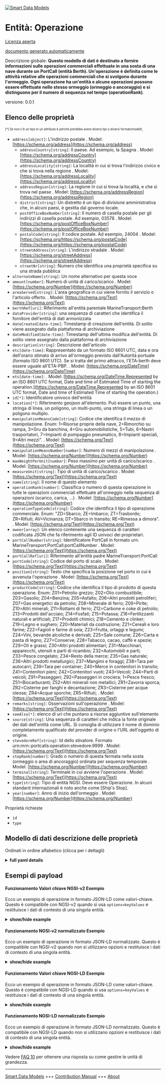 <!-- 10-Header -->  
[![Smart Data Models](https://smartdatamodels.org/wp-content/uploads/2022/01/SmartDataModels_logo.png "Logo")](https://smartdatamodels.org)  
Entità: Operazione  
==================<!-- /10-Header -->  
<!-- 15-License -->  
[Licenza aperta](https://github.com/smart-data-models//dataModel.MarineTransport/blob/master/Operation/LICENSE.md)  
[documento generato automaticamente](https://docs.google.com/presentation/d/e/2PACX-1vTs-Ng5dIAwkg91oTTUdt8ua7woBXhPnwavZ0FxgR8BsAI_Ek3C5q97Nd94HS8KhP-r_quD4H0fgyt3/pub?start=false&loop=false&delayms=3000#slide=id.gb715ace035_0_60)  
<!-- /15-License -->  
<!-- 20-Description -->  
Descrizione globale: **Questo modello di dati è destinato a fornire informazioni sulle operazioni commerciali effettuate in una sosta di una nave durante un PortCall (entità Berth). Un'operazione è definita come le attività relative alle operazioni commerciali che si svolgono durante l'ormeggio. Ogni operazione ha un'entità e alcune operazioni possono essere effettuate nello stesso ormeggio (ormeggio o ancoraggio) e si distinguono per il numero di sequenza nel tempo (operationRank)**.  
versione: 0.0.1  
<!-- /20-Description -->  
<!-- 30-PropertiesList -->  

## Elenco delle proprietà  

<sup><sub>[*] Se non c'è un tipo in un attributo è perché potrebbe avere diversi tipi o diversi formati/modelli</sub></sup>.  
- `address[object]`: L'indirizzo postale  . Model: [https://schema.org/address](https://schema.org/address)	- `addressCountry[string]`: Il paese. Ad esempio, la Spagna  . Model: [https://schema.org/addressCountry](https://schema.org/addressCountry)  
	- `addressLocality[string]`: La località in cui si trova l'indirizzo civico e che si trova nella regione  . Model: [https://schema.org/addressLocality](https://schema.org/addressLocality)  
	- `addressRegion[string]`: La regione in cui si trova la località, e che si trova nel paese  . Model: [https://schema.org/addressRegion](https://schema.org/addressRegion)  
	- `district[string]`: Un distretto è un tipo di divisione amministrativa che, in alcuni paesi, è gestita dal governo locale.    
	- `postOfficeBoxNumber[string]`: Il numero di casella postale per gli indirizzi di casella postale. Ad esempio, 03578  . Model: [https://schema.org/postOfficeBoxNumber](https://schema.org/postOfficeBoxNumber)  
	- `postalCode[string]`: Il codice postale. Ad esempio, 24004  . Model: [https://schema.org/https://schema.org/postalCode](https://schema.org/https://schema.org/postalCode)  
	- `streetAddress[string]`: L'indirizzo stradale  . Model: [https://schema.org/streetAddress](https://schema.org/streetAddress)  
	- `streetNr[string]`: Numero che identifica una proprietà specifica su una strada pubblica    
- `alternateName[string]`: Un nome alternativo per questa voce  - `amount[number]`: Numero di unità di carico/scarico  . Model: [https://schema.org/Number](https://schema.org/Number)- `areaServed[string]`: L'area geografica in cui viene fornito il servizio o l'articolo offerto.  . Model: [https://schema.org/Text](https://schema.org/Text)- `berthRef[uri]`: Riferimento all'entità parentale MarineTransport:Berth  - `dataProvider[string]`: una sequenza di caratteri che identifica il fornitore dell'entità di dati armonizzata  - `dateCreated[date-time]`: Timestamp di creazione dell'entità. Di solito viene assegnato dalla piattaforma di archiviazione  - `dateModified[date-time]`: Timestamp dell'ultima modifica dell'entità. Di solito viene assegnato dalla piattaforma di archiviazione  - `description[string]`: Descrizione dell'articolo  - `etc[date-time]`: Rappresentato da un formato ISO 8601 UTC, data e ora dell'orario stimato di arrivo all'ormeggio previsto dall'Autorità portuale (formato ISO 8601 UTC). Se si tratta del primo attracco, l'ETA-berth deve essere uguale all'ETA-PBP.  . Model: [https://schema.org/DateTime](https://schema.org/DateTime)- `ets[date-time]`:   . Model: [https://schema.org/DateTime.Represented by an ISO 8601 UTC format, Date and time of Estimated Time of starting the operation.](https://schema.org/DateTime.Represented by an ISO 8601 UTC format, Date and time of Estimated Time of starting the operation.)- `id[*]`: Identificatore univoco dell'entità  - `location[*]`: Riferimento geojson all'elemento. Può essere un punto, una stringa di linea, un poligono, un multi-punto, una stringa di linea o un poligono multiplo.  - `manipulationMeansCode[string]`: Codice che identifica il mezzo di manipolazione. Enum: 1=Risorse proprie della nave, 2=Rimorchio su rampa, 3=Gru da banchina, 4=Gru automobilistiche, 5=Tubi, 6=Nastri trasportatori, 7=Impianti di pompaggio pneumatico, 8=Impianti speciali, 9=Altri mezzi".  . Model: [https://schema.org/Text](https://schema.org/Text)- `manipulationMeansNumber[number]`: Numero di mezzi di manipolazione  . Model: [https://schema.org/Number](https://schema.org/Number)- `maxWeightPerUnit[number]`: Peso massimo per unità di carico/scarico  . Model: [https://schema.org/Number](https://schema.org/Number)- `measureUnit[string]`: Tipo di unità di carico/scarico  . Model: [https://schema.org/Text](https://schema.org/Text)- `name[string]`: Il nome di questo elemento  - `operationRank[number]`: Classifica o numero di questa operazione in tutte le operazioni commerciali effettuate all'ormeggio nella sequenza di operazioni (scarico, carica, ...)  . Model: [https://schema.org/Number](https://schema.org/Number)- `operationTypeCode[string]`: Codice che identifica il tipo di operazione commerciale. Enum: "ZD=Sbarco; ZE=Imbarco; ZT=Trasbordo; ZR=Rifiuti; AV=Vicinanza; DT=Sbarco in transito; RE=Rimessa a dimora".  . Model: [https://schema.org/Text](https://schema.org/Text)- `owner[array]`: Un elenco contenente una sequenza di caratteri codificata JSON che fa riferimento agli ID univoci dei proprietari.  - `portCallNumber[string]`: Identificatore PortCall in formato urn. MarineTransport:PortCall:portCallNumber  . Model: [https://schema.org/Text](https://schema.org/Text)- `portCallRef[uri]`: Riferimento all'entità padre MarineTransport:PortCall  - `portCode[string]`: Codice del porto di scalo  . Model: [https://schema.org/Text](https://schema.org/Text)- `position[string]`: Testo che specifica la posizione nel porto in cui è avvenuta l'operazione  . Model: [https://schema.org/Text](https://schema.org/Text)- `productCode[string]`: Codice che identifica il tipo di prodotto di questa operazione. Enum: Z01=Petrolio grezzo; Z02=Olio combustibile; Z03=Gasolio; Z04=Benzina; Z05=Asfalto; Z06=Altri prodotti petroliferi; Z07=Gas energetici da petrolio; Z08=Minerale di ferro; Z09=Pirite; Z10=Altri minerali; Z11=Rottami di ferro; Z12=Carbone e coke di petrolio; Z13=Prodotti dell'acciaio; Z14=Fosfati; Z15=Potassa; Z16=Fertilizzanti naturali e artificiali; Z17=Prodotti chimici; Z18=Cemento e clinker; Z19=Legno e sughero; Z20=Materiali da costruzione; Z21=Cereali e loro farine; Z22=Fagioli e farine di soia; Z23=Frutta, ortaggi e legumi; Z24=Vini, bevande alcoliche e derivati; Z25=Sale comune; Z26=Carta e pasta di legno; Z27=Conserve; Z28=Tabacco, cacao, caffè e spezie; Z29=Oli e grassi; Z30=Altri prodotti alimentari; Z31=Macchinari, apparecchi, utensili e parti di ricambio; Z32=Automobili e parti; Z33=Pesce congelato; Z34=Resto della merce; Z35=Gas naturale; Z36=Altri prodotti metallurgici; Z37=Mangimi e foraggi; Z38=Tara per autocarri; Z39=Tara per container; Z40=Merce in contenitori in transito; Z41=Contenitori pieni; Z42=Contenitori vuoti; Z43=Veicoli; Z44=Parti di veicoli; Z91=Passeggeri; Z92=Passeggeri in crociera; 1=Pesce fresco; Z51=Biocarburanti; Z52=Altri minerali non metallici; ZR1=Zavorra sporca; ZR2=Cisterne per fanghi e decantazione; ZR3=Cisterne per acque oleose; ZR4=Acque sporche; ZR5=Rifiuti;  . Model: [https://schema.org/Text](https://schema.org/Text)- `remarks[string]`: Osservazioni sull'operazione  . Model: [https://schema.org/Text](https://schema.org/Text)- `seeAlso[*]`: elenco di uri che puntano a risorse aggiuntive sull'elemento  - `source[string]`: Una sequenza di caratteri che indica la fonte originale dei dati dell'entità come URL. Si consiglia di utilizzare il nome di dominio completamente qualificato del provider di origine o l'URL dell'oggetto di origine.  - `stevedoreRef[string]`: Id dello stivatore. Formato urn:mrn:<oid>:portcalls:operation:stevedore:9999  . Model: [https://schema.org/Text](https://schema.org/Text)- `stopRank[number]`: Grado o numero di questa fermata nella sosta (ormeggio o area di ancoraggio) ordinata per sequenza temporale  . Model: [https://schema.org/Number](https://schema.org/Number)- `terminal[string]`: Terminale in cui avviene l'operazione  . Model: [https://schema.org/Text](https://schema.org/Text)- `type[string]`: Tipo di entità NGSI. Deve essere Operazione. In alcuni standard internazionali è noto anche come [Ship's Stop].  - `year[number]`: Anno di inizio dell'ormeggio  . Model: [https://schema.org/Number](https://schema.org/Number)<!-- /30-PropertiesList -->  
<!-- 35-RequiredProperties -->  
Proprietà richieste  
- `id`  - `type`  <!-- /35-RequiredProperties -->  
<!-- 40-NotesYaml -->  
<!-- /40-NotesYaml -->  
<!-- 50-DataModelHeader -->  
## Modello di dati descrizione delle proprietà  
Ordinati in ordine alfabetico (clicca per i dettagli)  
<!-- /50-DataModelHeader -->  
<!-- 60-ModelYaml -->  
<details><summary><strong>full yaml details</strong></summary>    
```yaml  
Operation:    
  description: 'This data model is intended to provide information about commercial operations made in a stop of a ship during a PortCall (Berth entity). An Operation is defined as the activities related to commercial operations that take in place during the berth. Each Operation has an entity and some operations can be made in the same berth (docked or anchorage), and are distinguished by its sequence number on time (operationRank)'    
  properties:    
    address:    
      description: The mailing address    
      properties:    
        addressCountry:    
          description: 'The country. For example, Spain'    
          type: string    
          x-ngsi:    
            model: https://schema.org/addressCountry    
            type: Property    
        addressLocality:    
          description: 'The locality in which the street address is, and which is in the region'    
          type: string    
          x-ngsi:    
            model: https://schema.org/addressLocality    
            type: Property    
        addressRegion:    
          description: 'The region in which the locality is, and which is in the country'    
          type: string    
          x-ngsi:    
            model: https://schema.org/addressRegion    
            type: Property    
        district:    
          description: 'A district is a type of administrative division that, in some countries, is managed by the local government'    
          type: string    
          x-ngsi:    
            type: Property    
        postOfficeBoxNumber:    
          description: 'The post office box number for PO box addresses. For example, 03578'    
          type: string    
          x-ngsi:    
            model: https://schema.org/postOfficeBoxNumber    
            type: Property    
        postalCode:    
          description: 'The postal code. For example, 24004'    
          type: string    
          x-ngsi:    
            model: https://schema.org/https://schema.org/postalCode    
            type: Property    
        streetAddress:    
          description: The street address    
          type: string    
          x-ngsi:    
            model: https://schema.org/streetAddress    
            type: Property    
        streetNr:    
          description: Number identifying a specific property on a public street    
          type: string    
          x-ngsi:    
            type: Property    
      type: object    
      x-ngsi:    
        model: https://schema.org/address    
        type: Property    
    alternateName:    
      description: An alternative name for this item    
      type: string    
      x-ngsi:    
        type: Property    
    amount:    
      description: Number of units loading/discharge    
      type: number    
      x-ngsi:    
        model: https://schema.org/Number    
        type: Property    
    areaServed:    
      description: The geographic area where a service or offered item is provided    
      type: string    
      x-ngsi:    
        model: https://schema.org/Text    
        type: Property    
    berthRef:    
      description: 'Reference to parent MarineTransport:Berth entity'    
      format: uri    
      type: string    
      x-ngsi:    
        type: Relationship    
    dataProvider:    
      description: A sequence of characters identifying the provider of the harmonised data entity    
      type: string    
      x-ngsi:    
        type: Property    
    dateCreated:    
      description: Entity creation timestamp. This will usually be allocated by the storage platform    
      format: date-time    
      type: string    
      x-ngsi:    
        type: Property    
    dateModified:    
      description: Timestamp of the last modification of the entity. This will usually be allocated by the storage platform    
      format: date-time    
      type: string    
      x-ngsi:    
        type: Property    
    description:    
      description: A description of this item    
      type: string    
      x-ngsi:    
        type: Property    
    etc:    
      description: 'Represented by an ISO 8601 UTC format, Date and time of Estimated Time of Arrival to Berth expected by Port Authority  (ISO 8601 UTC format). If this is the first berthing, the ETA-berth should be the same than ETA-PBP'    
      format: date-time    
      type: string    
      x-ngsi:    
        model: https://schema.org/DateTime    
        type: Property    
    ets:    
      description: ""    
      format: date-time    
      type: string    
      x-ngsi:    
        model: 'https://schema.org/DateTime.Represented by an ISO 8601 UTC format, Date and time of Estimated Time of starting the operation.'    
        type: Property    
    id:    
      anyOf:    
        - description: Identifier format of any NGSI entity    
          maxLength: 256    
          minLength: 1    
          pattern: ^[\w\-\.\{\}\$\+\*\[\]`|~^@!,:\\]+$    
          type: string    
          x-ngsi:    
            type: Property    
        - description: Identifier format of any NGSI entity    
          format: uri    
          type: string    
          x-ngsi:    
            type: Property    
      description: Unique identifier of the entity    
      x-ngsi:    
        type: Relationship    
    location:    
      description: 'Geojson reference to the item. It can be Point, LineString, Polygon, MultiPoint, MultiLineString or MultiPolygon'    
      oneOf:    
        - description: Geojson reference to the item. Point    
          properties:    
            bbox:    
              items:    
                type: number    
              minItems: 4    
              type: array    
            coordinates:    
              items:    
                type: number    
              minItems: 2    
              type: array    
            type:    
              enum:    
                - Point    
              type: string    
          required:    
            - type    
            - coordinates    
          title: GeoJSON Point    
          type: object    
          x-ngsi:    
            type: GeoProperty    
        - description: Geojson reference to the item. LineString    
          properties:    
            bbox:    
              items:    
                type: number    
              minItems: 4    
              type: array    
            coordinates:    
              items:    
                items:    
                  type: number    
                minItems: 2    
                type: array    
              minItems: 2    
              type: array    
            type:    
              enum:    
                - LineString    
              type: string    
          required:    
            - type    
            - coordinates    
          title: GeoJSON LineString    
          type: object    
          x-ngsi:    
            type: GeoProperty    
        - description: Geojson reference to the item. Polygon    
          properties:    
            bbox:    
              items:    
                type: number    
              minItems: 4    
              type: array    
            coordinates:    
              items:    
                items:    
                  items:    
                    type: number    
                  minItems: 2    
                  type: array    
                minItems: 4    
                type: array    
              type: array    
            type:    
              enum:    
                - Polygon    
              type: string    
          required:    
            - type    
            - coordinates    
          title: GeoJSON Polygon    
          type: object    
          x-ngsi:    
            type: GeoProperty    
        - description: Geojson reference to the item. MultiPoint    
          properties:    
            bbox:    
              items:    
                type: number    
              minItems: 4    
              type: array    
            coordinates:    
              items:    
                items:    
                  type: number    
                minItems: 2    
                type: array    
              type: array    
            type:    
              enum:    
                - MultiPoint    
              type: string    
          required:    
            - type    
            - coordinates    
          title: GeoJSON MultiPoint    
          type: object    
          x-ngsi:    
            type: GeoProperty    
        - description: Geojson reference to the item. MultiLineString    
          properties:    
            bbox:    
              items:    
                type: number    
              minItems: 4    
              type: array    
            coordinates:    
              items:    
                items:    
                  items:    
                    type: number    
                  minItems: 2    
                  type: array    
                minItems: 2    
                type: array    
              type: array    
            type:    
              enum:    
                - MultiLineString    
              type: string    
          required:    
            - type    
            - coordinates    
          title: GeoJSON MultiLineString    
          type: object    
          x-ngsi:    
            type: GeoProperty    
        - description: Geojson reference to the item. MultiLineString    
          properties:    
            bbox:    
              items:    
                type: number    
              minItems: 4    
              type: array    
            coordinates:    
              items:    
                items:    
                  items:    
                    items:    
                      type: number    
                    minItems: 2    
                    type: array    
                  minItems: 4    
                  type: array    
                type: array    
              type: array    
            type:    
              enum:    
                - MultiPolygon    
              type: string    
          required:    
            - type    
            - coordinates    
          title: GeoJSON MultiPolygon    
          type: object    
          x-ngsi:    
            type: GeoProperty    
      x-ngsi:    
        type: GeoProperty    
    manipulationMeansCode:    
      description: 'Code identifying the manipulation means. Enum: 1=Vessel''s own resources, 2=Roll-on-roll-off ramp, 3=Dock cranes, 4=Automotive cranes, 5=Pipes, 6=Conveyor belts, 7=Pneumatic pumping installations, 8=Special installations, 9=Other means'''    
      enum:    
        - 1    
        - 2    
        - 3    
        - 4    
        - 5    
        - 6    
        - 7    
        - 8    
        - 9    
      type: string    
      x-ngsi:    
        model: https://schema.org/Text    
        type: Property    
    manipulationMeansNumber:    
      description: Number of manipulation means    
      type: number    
      x-ngsi:    
        model: https://schema.org/Number    
        type: Property    
    maxWeightPerUnit:    
      description: Maximum Weight per unit loading/discharge    
      type: number    
      x-ngsi:    
        model: https://schema.org/Number    
        type: Property    
        units: Tm    
    measureUnit:    
      description: Unit type of load loading/discharge    
      type: string    
      x-ngsi:    
        model: https://schema.org/Text    
        type: Property    
    name:    
      description: The name of this item    
      type: string    
      x-ngsi:    
        type: Property    
    operationRank:    
      description: 'Rank or Number of this Operation in all the commercial operations made in berth in the sequence of operations (discharge, charge, ...)'    
      type: number    
      x-ngsi:    
        model: https://schema.org/Number    
        type: Property    
    operationTypeCode:    
      description: 'Code identifying the type of commercial operation. Enum: ''ZD=Disembarkation; ZE=Embarkation; ZT=Transshipment; ZR=Waste; AV=Victualling; DT=Disembarkation in transit; RE=Restow'''    
      enum:    
        - AV    
        - DT    
        - RE    
        - ZD    
        - ZE    
        - ZR    
        - ZT    
      type: string    
      x-ngsi:    
        model: https://schema.org/Text    
        type: Property    
    owner:    
      description: A List containing a JSON encoded sequence of characters referencing the unique Ids of the owner(s)    
      items:    
        anyOf:    
          - description: Identifier format of any NGSI entity    
            maxLength: 256    
            minLength: 1    
            pattern: ^[\w\-\.\{\}\$\+\*\[\]`|~^@!,:\\]+$    
            type: string    
            x-ngsi:    
              type: Property    
          - description: Identifier format of any NGSI entity    
            format: uri    
            type: string    
            x-ngsi:    
              type: Property    
        description: Unique identifier of the entity    
        x-ngsi:    
          type: Relationship    
      type: array    
      x-ngsi:    
        type: Property    
    portCallNumber:    
      description: 'PortCall identifier in urn format. MarineTransport:PortCall:portCallNumber'    
      type: string    
      x-ngsi:    
        model: https://schema.org/Text    
        type: Property    
    portCallRef:    
      description: 'Reference to parent MarineTransport:PortCall entity'    
      format: uri    
      type: string    
      x-ngsi:    
        type: Relationship    
    portCode:    
      description: Code of the port of the call    
      type: string    
      x-ngsi:    
        model: https://schema.org/Text    
        type: Property    
    position:    
      description: Text specifying the position in the port where the operations has place    
      type: string    
      x-ngsi:    
        model: https://schema.org/Text    
        type: Property    
    productCode:    
      description: 'Code identifying the type of product of this operation. Enum: Z01=Crude oil; Z02=Fuel oil; Z03=Gas-oil; Z04=Gasoline; Z05=Asphalt; Z06=Other petroleum products; Z07=Petroleum energy gases; Z08=Iron ore; Z09=Pyrites; Z10=Other minerals; Z11=Iron scrap; Z12=Coals and petroleum coke; Z13=Steel products; Z14=Phosphates; Z15=Potasses; Z16=Natural and artificial fertilizers; Z17=Chemical products; Z18=Cement and clinker; Z19=Wood and cork; Z20=Construction materials; Z21=Cereals and their flour; Z22=Beans and soy flour; Z23=Fruits, vegetables and legumes; Z24=Wines, alcoholic beverages and derivatives; Z25=Common salt; Z26=Paper and pulp; Z27=Canned; Z28=Tobacco, cocoa, coffee and spices; Z29=Oils and fats; Z30=Other food products; Z31=Machinery, appliances, tools and spare parts; Z32=Automobiles and parts; Z33=Frozen fish; Z34=Rest of merchandise; Z35=Natural gas; Z36=Other metallurgical products; Z37=Feed and forage; Z38=Tare truck cargo platform; Z39=Container tare; Z40=Merchandise in transit containers; Z41=Containers full; Z42=Empty containers; Z43=Vehicles; Z44=Vehicle parts; Z91=Passengers; Z92=Cruise passengers; 1=Fresh fish; Z51=Biofuels; Z52=Other non-metallic minerals; ZR1=Dirty ballast; ZR2=Sludge and settling tanks; ZR3=Bilge oily water tanks; ZR4=Dirty waters; ZR5=Garbage;'    
      enum:    
        - Z01    
        - Z02    
        - Z03    
        - Z04    
        - Z05    
        - Z06    
        - Z07    
        - Z08    
        - Z09    
        - Z10    
        - Z11    
        - Z12    
        - Z13    
        - Z14    
        - Z15    
        - Z16    
        - Z17    
        - Z18    
        - Z19    
        - Z20    
        - Z21    
        - Z22    
        - Z23    
        - Z24    
        - Z25    
        - Z26    
        - Z27    
        - Z28    
        - Z29    
        - Z30    
        - Z31    
        - Z32    
        - Z33    
        - Z34    
        - Z35    
        - Z36    
        - Z37    
        - Z38    
        - Z39    
        - Z40    
        - Z41    
        - Z42    
        - Z43    
        - Z44    
        - Z91    
        - Z92    
        - Z51    
        - Z52    
        - ZR1    
        - ZR2    
        - ZR3    
        - ZR4    
        - ZR5    
      type: string    
      x-ngsi:    
        model: https://schema.org/Text    
        type: Property    
    remarks:    
      description: Remarks of the operation    
      type: string    
      x-ngsi:    
        model: https://schema.org/Text    
        type: Property    
    seeAlso:    
      description: list of uri pointing to additional resources about the item    
      oneOf:    
        - items:    
            format: uri    
            type: string    
          minItems: 1    
          type: array    
        - format: uri    
          type: string    
      x-ngsi:    
        type: Property    
    source:    
      description: 'A sequence of characters giving the original source of the entity data as a URL. Recommended to be the fully qualified domain name of the source provider, or the URL to the source object'    
      type: string    
      x-ngsi:    
        type: Property    
    stevedoreRef:    
      description: 'Id of the stevedore. Format urn:mrn:<oid>:portcalls:operation:stevedore:9999'    
      type: string    
      x-ngsi:    
        model: https://schema.org/Text    
        type: Property    
    stopRank:    
      description: Rank or Number of this stop in the stop (berth or anchor area) ordered by time sequence    
      type: number    
      x-ngsi:    
        model: https://schema.org/Number    
        type: Property    
    terminal:    
      description: Terminal where the operation takes place    
      type: string    
      x-ngsi:    
        model: https://schema.org/Text    
        type: Property    
    type:    
      description: 'NGSI Entity type. It has to be Operation. In some international standards is also known as [Ship''s Stop]'    
      enum:    
        - Operation    
      type: string    
      x-ngsi:    
        type: Property    
    year:    
      description: Year of the init of the berthing    
      type: number    
      x-ngsi:    
        model: https://schema.org/Number    
        type: Property    
  required:    
    - id    
    - type    
  type: object    
  x-derived-from: ""    
  x-disclaimer: 'Redistribution and use in source and binary forms, with or without modification, are permitted  provided that the license conditions are met. Copyleft (c) 2024 Contributors to Smart Data Models Program'    
  x-license-url: https://github.com/smart-data-models/dataModel.MarineTransport/blob/master/Operation/LICENSE.md    
  x-model-schema: https://raw.githubusercontent.com/smart-data-models/dataModel.MarineTransport/master/Berth/schema.json    
  x-model-tags: ESHUV    
  x-version: 0.0.1    
```  
</details>    
<!-- /60-ModelYaml -->  
<!-- 70-MiddleNotes -->  
<!-- /70-MiddleNotes -->  
<!-- 80-Examples -->  
## Esempi di payload  
#### Funzionamento Valori chiave NGSI-v2 Esempio  
Ecco un esempio di operazione in formato JSON-LD come valori-chiave. Questo è compatibile con NGSI-v2 quando si usa `options=keyValues` e restituisce i dati di contesto di una singola entità.  
<details><summary><strong>show/hide example</strong></summary>    
```json  
{  
  "id": "urn:mrn:eshuv:portcalls:activity:id:40923",  
  "type": "Operation",  
  "portCode": "ESHUV",  
  "year": 2023,  
  "portCallNumber": "ESHUV202300123",  
  "portCallRef": "urn:mrn:eshuv:portcalls:activity:id:941",  
  "berthRef": "urn:mrn:eshuv:portcalls:berth:id:1234",  
  "stopRank": 2,  
  "operationRank": 1,  
  "ets": "2023-01-01T07:30:00",  
  "etc": "2023-01-01T07:30:00",  
  "operationTypeCode": "ZE",  
  "productCode": "Z41",  
  "amount": 120,  
  "measureUnit": "TEU",  
  "maxWeightPerUnit": 23.3,  
  "terminal": "Muelle Sur",  
  "position": "Segunda linea granel",  
  "remarks": "Delayed 1h",  
  "manipulationMeansCode": "3",  
  "manipulationMeansNumber": 2,  
  "stevedoreRef": "1234"  
}  
```  
</details>  
#### Funzionamento NGSI-v2 normalizzato Esempio  
Ecco un esempio di operazione in formato JSON-LD normalizzato. Questo è compatibile con NGSI-v2 quando non si utilizzano opzioni e restituisce i dati di contesto di una singola entità.  
<details><summary><strong>show/hide example</strong></summary>    
```json  
{  
  "id": "urn:mrn:eshuv:portcalls:activity:id:40923",  
  "type": "Operation",  
  "portCode": {  
    "type": "Text",  
    "value": "ESHUV"  
  },  
  "year": {  
    "type": "Number",  
    "value": 2023  
  },  
  "portCallNumber": {  
    "type": "Text",  
    "value": "ESHUV202300123"  
  },  
  "portCallRef": {  
    "type": "Text",  
    "value": "urn:mrn:eshuv:portcalls:activity:id:941"  
  },  
  "berthRef": {  
    "type": "Text",  
    "value": "urn:mrn:eshuv:portcalls:berth:id:1234"  
  },  
  "stopRank": {  
    "type": "Number",  
    "value": 2  
  },  
  "operationRank": {  
    "type": "Number",  
    "value": 1  
  },  
  "ets": {  
    "type": "Date-Time",  
    "value": "2023-01-01T07:30:00"  
  },  
  "etc": {  
    "type": "Date-Time",  
    "value": "2023-01-01T07:30:00"  
  },  
  "operationTypeCode": {  
    "type": "Text",  
    "value": "ZE"  
  },  
  "productCode": {  
    "type": "Text",  
    "value": "Z41"  
  },  
  "amount": {  
    "type": "Number",  
    "value": 120  
  },  
  "measureUnit": {  
    "type": "Text",  
    "value": "TEU"  
  },  
  "maxWeightPerUnit": {  
    "type": "Number",  
    "value": 23.3  
  },  
  "terminal": {  
    "type": "Text",  
    "value": "Muelle Sur"  
  },  
  "position": {  
    "type": "Text",  
    "value": "Segunda linea granel"  
  },  
  "remarks": {  
    "type": "Text",  
    "value": "Delayed 1h"  
  },  
  "manipulationMeansCode": {  
    "type": "Text",  
    "value": "3"  
  },  
  "manipulationMeansNumber": {  
    "type": "Number",  
    "value": 2  
  },  
  "stevedoreRef": {  
    "type": "Text",  
    "value": "1234"  
  }  
}  
```  
</details>  
#### Funzionamento Valori chiave NGSI-LD Esempio  
Ecco un esempio di operazione in formato JSON-LD come valori-chiave. Questo è compatibile con NGSI-LD quando si usa `options=keyValues` e restituisce i dati di contesto di una singola entità.  
<details><summary><strong>show/hide example</strong></summary>    
```json  
{  
  "id": "urn:mrn:eshuv:portcalls:activity:id:40923",  
  "type": "Operation",  
  "portCode": "ESHUV",  
  "year": 2023,  
  "portCallNumber": "ESHUV202300123",  
  "portCallRef": "urn:mrn:eshuv:portcalls:activity:id:941",  
  "berthRef": "urn:mrn:eshuv:portcalls:berth:id:1234",  
  "stopRank": 2,  
  "operationRank": 1,  
  "ets": "2023-01-01T07:30:00",  
  "etc": "2023-01-01T07:30:00",  
  "operationTypeCode": "ZE",  
  "productCode": "Z41",  
  "amount": 120,  
  "measureUnit": "TEU",  
  "maxWeightPerUnit": 23.3,  
  "terminal": "Muelle Sur",  
  "position": "Segunda linea granel",  
  "remarks": "Delayed 1h",  
  "manipulationMeansCode": "3",  
  "manipulationMeansNumber": 2,  
  "stevedoreRef": "1234",  
  "@context": [  
    "https://raw.githubusercontent.com/smart-data-models/dataModel.MarineTransport/master/context.jsonld"  
  ]  
}  
```  
</details>  
#### Funzionamento NGSI-LD normalizzato Esempio  
Ecco un esempio di operazione in formato JSON-LD normalizzato. Questo è compatibile con NGSI-LD quando non si utilizzano opzioni e restituisce i dati di contesto di una singola entità.  
<details><summary><strong>show/hide example</strong></summary>    
```json  
{  
  "id": "urn:mrn:eshuv:portcalls:activity:id:40923",  
  "type": "Operation",  
  "portCode": {  
    "type": "Property",  
    "value": "ESHUV"  
  },  
  "year": {  
    "type": "Property",  
    "value": 2023  
  },  
  "portCallNumber": {  
    "type": "Property",  
    "value": "ESHUV202300123"  
  },  
  "portCallRef": {  
    "type": "Relationship",  
    "object": "urn:mrn:eshuv:portcalls:activity:id:941"  
  },  
  "berthRef": {  
    "type": "Relationship",  
    "object": "urn:mrn:eshuv:portcalls:berth:id:1234"  
  },  
  "stopRank": {  
    "type": "Property",  
    "value": 2  
  },  
  "operationRank": {  
    "type": "Property",  
    "value": 1  
  },  
  "ets": {  
    "type": "Property",  
    "value": {  
      "@type": "date-time",  
      "@value": "2023-01-01T07:30:00"  
    }  
  },  
  "etc": {  
    "type": "Property",  
    "value": {  
      "@type": "date-time",  
      "@value": "2023-01-01T07:30:00"  
    }  
  },  
  "operationTypeCode": {  
    "type": "Property",  
    "value": "ZE"  
  },  
  "productCode": {  
    "type": "Property",  
    "value": "Z41"  
  },  
  "amount": {  
    "type": "Property",  
    "value": 120  
  },  
  "measureUnit": {  
    "type": "Property",  
    "value": "TEU"  
  },  
  "maxWeightPerUnit": {  
    "type": "Property",  
    "value": 23.3  
  },  
  "terminal": {  
    "type": "Property",  
    "value": "Muelle Sur"  
  },  
  "position": {  
    "type": "Property",  
    "value": "Segunda linea granel"  
  },  
  "remarks": {  
    "type": "Property",  
    "value": "Delayed 1h"  
  },  
  "manipulationMeansCode": {  
    "type": "Property",  
    "value": "3"  
  },  
  "manipulationMeansNumber": {  
    "type": "Property",  
    "value": 2  
  },  
  "stevedoreRef": {  
    "type": "Property",  
    "value": "1234"  
  },  
  "@context": [  
    "https://raw.githubusercontent.com/smart-data-models/dataModel.MarineTransport/master/context.jsonld"  
  ]  
}  
```  
</details><!-- /80-Examples -->  
<!-- 90-FooterNotes -->  
<!-- /90-FooterNotes -->  
<!-- 95-Units -->  
Vedere [FAQ 10](https://smartdatamodels.org/index.php/faqs/) per ottenere una risposta su come gestire le unità di grandezza.  
<!-- /95-Units -->  
<!-- 97-LastFooter -->  
---  
[Smart Data Models](https://smartdatamodels.org) +++ [Contribution Manual](https://bit.ly/contribution_manual) +++ [About](https://bit.ly/Introduction_SDM)<!-- /97-LastFooter -->  
